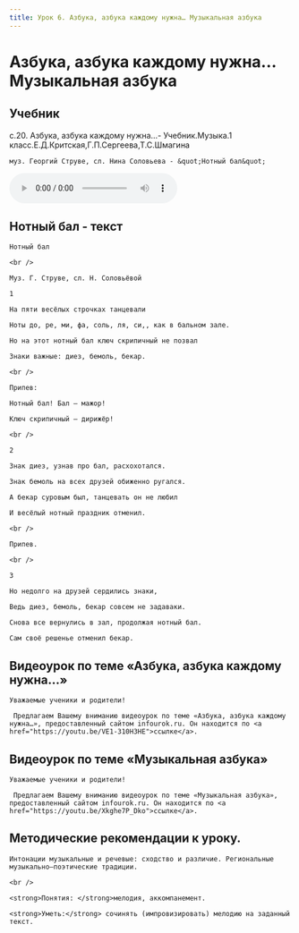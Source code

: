 ```yaml
---
title: Урок 6. Азбука, азбука каждому нужна… Музыкальная азбука
---
```


# Азбука, азбука каждому нужна… Музыкальная азбука

## Учебник

с.20. Азбука, азбука каждому нужна…- Учебник.Музыка.1 класс.Е.Д.Критская,Г.П.Сергеева,Т.С.Шмагина

<p>
	муз. Георгий Струве, сл. Нина Соловьева - &quot;Нотный бал&quot;
</p>


<audio controls>
  <source src="https://api.iblschool.ru/download/file/340882" type="audio/mpeg">
  Your browser does not support the audio element.
</audio>


## Нотный бал - текст

<p>
	Нотный бал 
</p>
<p>
	<br /> 
</p>
<p>
	Муз. Г. Струве, сл. Н. Соловьёвой 
</p>
<p>
	1 
</p>
<p>
	На пяти весёлых строчках танцевали 
</p>
<p>
	Ноты до, ре, ми, фа, соль, ля, си,, как в бальном зале. 
</p>
<p>
	Но на этот нотный бал ключ скрипичный не позвал 
</p>
<p>
	Знаки важные: диез, бемоль, бекар. 
</p>
<p>
	<br /> 
</p>
<p>
	Припев: 
</p>
<p>
	Нотный бал! Бал – мажор! 
</p>
<p>
	Ключ скрипичный – дирижёр! 
</p>
<p>
	<br /> 
</p>
<p>
	2 
</p>
<p>
	Знак диез, узнав про бал, расхохотался. 
</p>
<p>
	Знак бемоль на всех друзей обиженно ругался. 
</p>
<p>
	А бекар суровым был, танцевать он не любил 
</p>
<p>
	И весёлый нотный праздник отменил. 
</p>
<p>
	<br /> 
</p>
<p>
	Припев. 
</p>
<p>
	<br /> 
</p>
<p>
	3 
</p>
<p>
	Но недолго на друзей сердились знаки, 
</p>
<p>
	Ведь диез, бемоль, бекар совсем не задаваки. 
</p>
<p>
	Снова все вернулись в зал, продолжая нотный бал. 
</p>
<p>
	Сам своё решенье отменил бекар.
</p>

## Видеоурок по теме «Азбука, азбука каждому нужна…»

<p>
	Уважаемые ученики и родители!  
</p>
<p>
	 Предлагаем Вашему вниманию видеоурок по теме «Азбука, азбука каждому нужна…», предоставленный сайтом infourok.ru. Он находится по <a href="https://youtu.be/VE1-310H3HE">ссылке</a>.
</p>

## Видеоурок по теме «Музыкальная азбука»

<p>
	Уважаемые ученики и родители!  
</p>
<p>
	 Предлагаем Вашему вниманию видеоурок по теме «Музыкальная азбука», предоставленный сайтом infourok.ru. Он находится по <a href="https://youtu.be/Xkghe7P_Dko">ссылке</a>.
</p>

## Методические рекомендации к уроку.

<p>
	Интонации музыкальные и речевые: сходство и различие. Региональные музыкально–поэтические традиции. 
</p>
<p>
	<br /> 
</p>
<p>
	<strong>Понятия: </strong>мелодия, аккомпанемент.  
</p>
<p>
	<strong>Уметь:</strong> сочинять (импровизировать) мелодию на заданный текст.
</p>